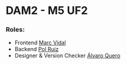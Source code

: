 # DAM2 - M5 UF2

### Roles:
- Frontend [Marc Vidal](https://github.com/Marc004)
- Backend [Pol Ruiz](https://github.com/Swonk12)
- Designer & Version Checker [Álvaro Quero](https://github.com/QueroXD)